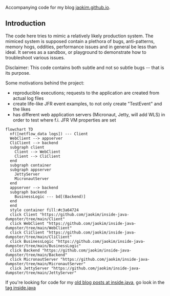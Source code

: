 Accompanying code for my blog [jaokim.github.io](https://jaokim.github.io/).

## Introduction
The code here tries to mimic a relatively likely production system. The mimiced system is supposed contain a plethora of bugs, anti-patterns, memory hogs, oddities, performance issues and in general be less than ideal. It serves as a sandbox, or playground to demonstrate how to troubleshoot various issues.

Disclaimer: This code contains both subtle and not so subtle bugs -- that is its purpose.

Some motivations behind the project:
* reproducible executions; requests to the application are created from actual log files
* create life-like JFR event examples, to not only create "TestEvent" and the likes
* has different web application servers (Micronaut, Jetty, will add WLS) in order to test where f.i. JFR VM properties are set


```mermaid
flowchart TD
  nf([netflow_data logs]) --- Client
  WebClient --> appserver
  CliClient --> backend
  subgraph client
    Client --> WebClient
    Client --> CliClient
  end
  subgraph container
  subgraph appserver
    JettyServer
    MicronautServer
  end
  appserver --> backend
  subgraph backend
    BusinessLogic --- bd[(Backend)]
  end
  end
  style container fill:#c3a64724
  click Client "https://github.com/jaokim/inside-java-dumpster/tree/main/Client"
  click WebClient "https://github.com/jaokim/inside-java-dumpster/tree/main/WebClient"
  click CliClient "https://github.com/jaokim/inside-java-dumpster/tree/main/CliClient"
  click BusinessLogic "https://github.com/jaokim/inside-java-dumpster/tree/main/BusinessLogic"
  click Backend "https://github.com/jaokim/inside-java-dumpster/tree/main/Backend"
  click MicronautServer "https://github.com/jaokim/inside-java-dumpster/tree/main/MicronautServer"
  click JettyServer "https://github.com/jaokim/inside-java-dumpster/tree/main/JettyServer"
```




If you're looking for code for my [old blog posts at inside.java](https://inside.java/u/JoakimNordstrom/), go look in the [tag inside.java](https://github.com/jaokim/inside-java-dumpster/tree/inside.java)


